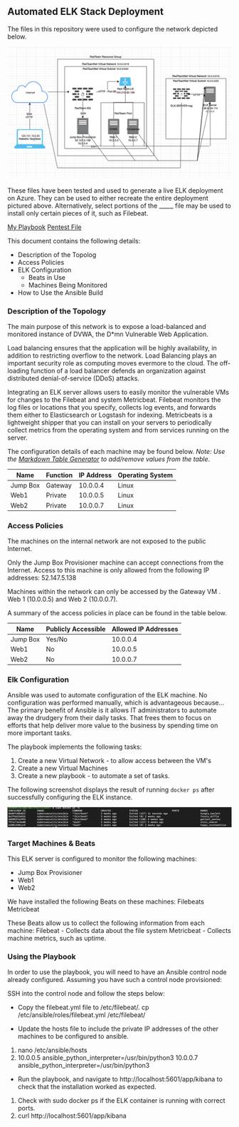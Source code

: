 ## Automated ELK Stack Deployment

The files in this repository were used to configure the network depicted below.

![TODO: Update the path with the name of your diagram](Images/Diagram.png)

These files have been tested and used to generate a live ELK deployment on Azure. They can be used to either recreate the entire deployment pictured above. Alternatively, select portions of the _____ file may be used to install only certain pieces of it, such as Filebeat.

[My Playbook](https://drive.google.com/file/d/1hcWUfc50b36RamZquPxvh5RLe1uALF-n/view?usp=sharing) 
[Pentest File](https://drive.google.com/file/d/1w5PT2HP_Fwv2t5BoQEKxgAOgUymTtASL/view?usp=sharing)

This document contains the following details:
- Description of the Topolog
- Access Policies
- ELK Configuration
  - Beats in Use
  - Machines Being Monitored
- How to Use the Ansible Build


### Description of the Topology

The main purpose of this network is to expose a load-balanced and monitored instance of DVWA, the D*mn Vulnerable Web Application.

Load balancing ensures that the application will be highly availability, in addition to restricting overflow to the network.
Load Balancing plays an important security role as computing moves evermore to the cloud. The off-loading function of a load balancer defends an organization against distributed denial-of-service (DDoS) attacks. 


Integrating an ELK server allows users to easily monitor the vulnerable VMs for changes to the Filebeat and system Metricbeat.
Filebeat monitors the log files or locations that you specify, collects log events, and forwards them either to Elasticsearch or Logstash for indexing.
Metricbeats is a lightweight shipper that you can install on your servers to periodically collect metrics from the operating system and from services running on the server.

The configuration details of each machine may be found below.
_Note: Use the [Markdown Table Generator](http://www.tablesgenerator.com/markdown_tables) to add/remove values from the table_.

| Name     | Function | IP Address | Operating System |
|----------|----------|------------|------------------|
| Jump Box | Gateway  | 10.0.0.4   | Linux            |
| Web1     | Private  | 10.0.0.5   | Linux            |
| Web2     | Private  | 10.0.0.7   | Linux            |       

### Access Policies

The machines on the internal network are not exposed to the public Internet. 

Only the Jump Box Provisioner machine can accept connections from the Internet. Access to this machine is only allowed from the following IP addresses:
52.147.5.138

Machines within the network can only be accessed by the Gateway VM .
Web 1 (10.0.0.5) and Web 2 (10.0.0.7).


A summary of the access policies in place can be found in the table below.

| Name     | Publicly Accessible | Allowed IP Addresses |
|----------|---------------------|----------------------|
| Jump Box | Yes/No              | 10.0.0.4             |
| Web1     |   No                | 10.0.0.5             |
| Web2     |   No                | 10.0.0.7             |

### Elk Configuration

Ansible was used to automate configuration of the ELK machine. No configuration was performed manually, which is advantageous because...
The primary benefit of Ansible is it allows IT administrators to automate away the drudgery from their daily tasks. That frees them to focus on efforts that help deliver more value to the business by spending time on more important tasks.

The playbook implements the following tasks:

1. Create a new Virtual Network - to allow access between the VM's
2. Create a new Virtual Machines
3. Create a new playbook - to automate a set of tasks.



The following screenshot displays the result of running `docker ps` after successfully configuring the ELK instance.

![Actual Photo](Images/Success.png)



### Target Machines & Beats
This ELK server is configured to monitor the following machines:
- Jump Box Provisioner
- Web1
- Web2

We have installed the following Beats on these machines:
Filebeats
Metricbeat

These Beats allow us to collect the following information from each machine:
Filebeat - Collects data about the file system
Metricbeat - Collects machine metrics, such as uptime. 


### Using the Playbook
In order to use the playbook, you will need to have an Ansible control node already configured. Assuming you have such a control node provisioned: 

SSH into the control node and follow the steps below:
- Copy the filebeat.yml file to /etc/filebeat/.
cp /etc/ansible/roles/filebeat.yml /etc/filebeat/

- Update the hosts file to include the private IP addresses of the other machines to be configured to ansible. 
1. nano /etc/ansible/hosts
2. 10.0.0.5 ansible_python_interpreter=/usr/bin/python3
10.0.0.7 ansible_python_interpreter=/usr/bin/python3

- Run the playbook, and navigate to http://localhost:5601/app/kibana to check that the installation worked as expected.
1. Check with sudo docker ps if the ELK container is running with correct ports. 
2. curl http://localhost:5601/app/kibana

